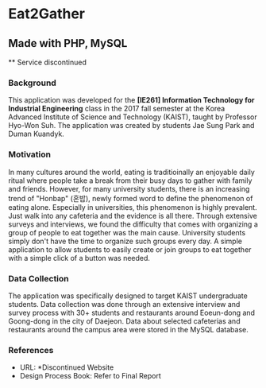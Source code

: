 # Eat2Gather
## Made with PHP, MySQL

** Service discontinued

### Background
This application was developed for the **[IE261] Information Technology for Industrial Engineering** class in the 2017 fall semester at the Korea Advanced Institute of Science and Technology (KAIST), taught by Professor Hyo-Won Suh.
The application was created by students Jae Sung Park and Duman Kuandyk.

### Motivation
In many cultures around the world, eating is traditioinally an enjoyable daily ritual where people take a break from their busy days to gather with family and friends. However, for many university students, there is an increasing trend of "Honbap" (혼밥), newly formed word to define the phenomenon of eating alone. Especially in universities, this phenomenon is highly prevalent. Just walk into any cafeteria and the evidence is all there. Through extensive surveys and interviews, we found the difficulty that comes with organizing a group of people to eat together was the main cause. University students simply don't have the time to organize such groups every day. A simple application to allow students to easily create or join groups to eat together with a simple click of a button was needed.

### Data Collection
The application was specifically designed to target KAIST undergraduate students. Data collection was done through an extensive interview and survey process with 30+ students and restaurants around Eoeun-dong and Goong-dong in the city of Daejeon. Data about selected cafeterias and restaurants around the campus area were stored in the MySQL database.

### References
- URL: *Discontinued Website
- Design Process Book: Refer to Final Report

